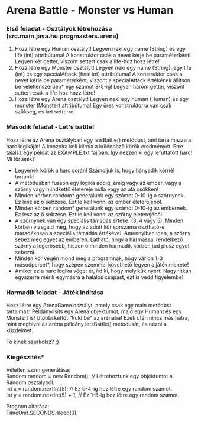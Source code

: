 # Arena Battle - Monster vs Human

### Első feladat - Osztályok létrehozása (src.main.java.hu.progmasters.arena)
1. Hozz létre egy Human osztályt! Legyen neki egy name (String) és egy life (int) attribútuma! A konstruktor csak a nevet kérje be paraméterként! Legyen két getter, viszont settert csak a life-hoz hozz létre!
2. Hozz létre egy Monster osztályt! Legyen neki egy name (String), egy life (int) és egy specialAttack (final int) attribútuma! A konstruktor csak a nevet kérje be paraméterként, viszont a specialAttack értékének állítson be véletlenszerűen* egy számot 3-5-ig! Legyen három getter, viszont settert csak a life-hoz hozz létre!
3. Hozz létre egy Arena osztályt! Legyen neki egy human (Human) és egy monster (Monster) attribútuma! Egy üres konstruktorra van csak szükség, és két setterre.

### Második feladat - Let's battle!
Hozz létre az Arena osztályban egy letsBattle() metódust, ami tartalmazza a harc logikáját! A konzolra kell kiírnia a különböző körök eredményét. Erre találsz egy példát az EXAMPLE.txt fájlban. Így nézzen ki egy lefuttatott harc!
Mi történik?
- Legyenek körök a harc során! Számoljuk is, hogy hányadik körnél tartunk!
- A metódusban fusson egy logika addig, amíg vagy az ember, vagy a szörny vagy mindkettő életereje nulla vagy az alá csökken!
- Minden körben random* generálunk egy számot 0-10-ig a szörnynek. Ez lesz az ő sebzése. Ezt le kell vonni az ember életerejéből.
- Minden körben random* generálunk egy számot 0-10-ig az embernek. Ez lesz az ő sebzése. Ezt le kell vonni az szörny életerejéből.
- A szörnynek van egy speciális támadás értéke. (3, 4 vagy 5). Minden körben vizsgáld meg, hogy az adott kör sorszáma osztható-e maradékosan a speciális támadás értékével. Amennyiben igen, a szörny sebez még egyet az emberen. Látható, hogy a hármassal rendelkező szörny a legerősebb, hiszen ő minden harmadik körben tud plusz egyet sebezni.
- Minden kör végén mond meg a programnak, hogy várjon 1-3 másodpercet*, hogy szépen szemmel követhető legyen a játék menete!
- Amikor ez a harc logika véget ér, írd ki, hogy melyikük nyert! Nagy ritkán egyszerre mérik egymásra a halálos csapást, ezt is vedd figyelembe!

### Harmadik feladat - Játék indítása
Hozz létre egy ArenaGame osztályt, amely csak egy main metódust tartalmaz! Példányosíts egy Arena objektumot, majd egy Humant és egy Monstert is! Utóbbi kettőt "küld be" az arénába! Ezek után nincs más hátra, mint meghívni az aréna példány letsBattle() metódusát, és nézni a küzdelmet.

Te kinek szurkolsz? :)

### Kiegészítés*
Véletlen szám generálása:<br />
Random random = new Random(); // Létrehoztunk egy objektumot a Random osztályból.<br />
int x = random.nextInt(5); // Ez 0-4-ig hoz létre egy random számot.<br />
int y = random.nextInt(5) + 1; // Ez 1-5-ig hoz létre egy random számot.<br />

Program altatása:<br />
TimeUnit.SECONDS.sleep(3);